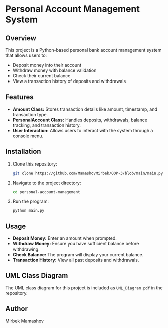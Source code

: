 # Personal Account Management System

## Overview
This project is a Python-based personal bank account management system that allows users to:
- Deposit money into their account
- Withdraw money with balance validation
- Check their current balance
- View a transaction history of deposits and withdrawals

## Features
- **Amount Class:** Stores transaction details like amount, timestamp, and transaction type.
- **PersonalAccount Class:** Handles deposits, withdrawals, balance tracking, and transaction history.
- **User Interaction:** Allows users to interact with the system through a console menu.

## Installation
1. Clone this repository:
   ```sh
   git clone https://github.com/MamashovMirbek/OOP-3/blob/main/main.py
   ```
2. Navigate to the project directory:
   ```sh
   cd personal-account-management
   ```
3. Run the program:
   ```sh
   python main.py
   ```

## Usage
- **Deposit Money:** Enter an amount when prompted.
- **Withdraw Money:** Ensure you have sufficient balance before withdrawing.
- **Check Balance:** The program will display your current balance.
- **Transaction History:** View all past deposits and withdrawals.

## UML Class Diagram
The UML class diagram for this project is included as `UML_Diagram.pdf` in the repository.

## Author
Mirbek Mamashov

